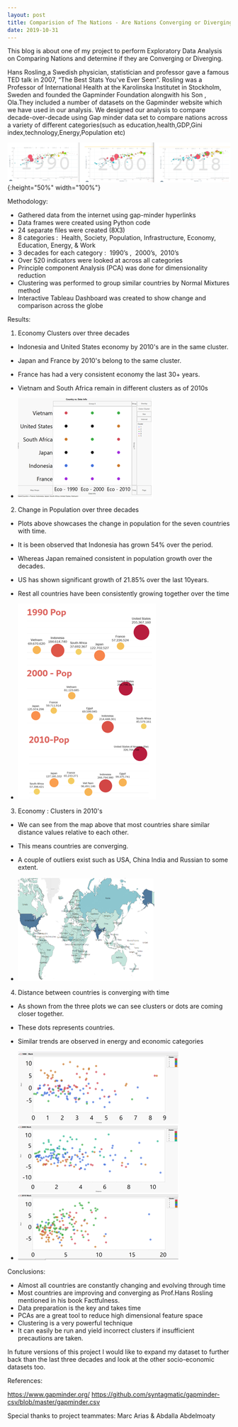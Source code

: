 ```yaml
---
layout: post
title: Comparision of The Nations - Are Nations Converging or Diverging
date: 2019-10-31
---
```


This blog is about one of my project to perform Exploratory Data Analysis on Comparing Nations and determine if they are Converging or Diverging.

Hans Rosling,a Swedish physician, statistician and professor gave a famous TED talk in 2007, “The Best Stats You’ve Ever Seen”. Rosling was a Professor of International Health at the Karolinska Institutet in Stockholm, Sweden and founded the Gapminder Foundation alongwith his Son , Ola.They included a number of datasets on the Gapminder website which we have used in our analysis.
We designed our analysis to compare decade-over-decade using Gap minder data set to compare nations across a variety of different categories(such as education,health,GDP,Gini index,technology,Energy,Population etc)

![test image size](https://github.com/mmuktasingh/mmuktasingh.github.io/blob/master/images/Gapminder_bubbles.PNG?raw=true){:height="50%" width="100%"}


Methodology:
- Gathered data from the internet using gap-minder hyperlinks
- Data frames were created using Python code
- 24 separate files were created (8X3)
- 8 categories :  Health, Society, Population, Infrastructure, Economy, Education, Energy, & Work
- 3 decades for each category :  1990’s ,  2000’s,  2010’s
- Over 520 indicators were looked at across all categories
- Principle component Analysis (PCA) was done for dimensionality reduction
- Clustering was performed to group similar countries by Normal Mixtures method
- Interactive Tableau Dashboard was created to show change and comparison across the globe


Results:

1. Economy Clusters over three decades
- Indonesia and United States economy by 2010's are in the same cluster.      
- Japan and France by 2010's belong to the same cluster.
- France has had a very consistent economy the last 30+ years.
- Vietnam and South Africa remain in different clusters as of 2010s

- ![test image size](https://github.com/mmuktasingh/mmuktasingh.github.io/blob/master/images/Economy_cluster.PNG?raw=true)


2. Change in Population over three decades
- Plots above showcases the change in population for the seven countries with time.
- It is been observed that Indonesia has grown 54% over the period.
- Whereas Japan remained consistent in population growth over the decades.
- US has shown significant growth of 21.85% over the last 10years.
- Rest all countries have been consistently growing together over the time

- ![test image size](https://github.com/mmuktasingh/mmuktasingh.github.io/blob/master/images/Pop.PNG?raw=true)


3. Economy : Clusters in 2010's
- We can see from the map above that most countries share similar distance values relative to each other. 
- This means countries are converging.
- A couple of outliers exist such as USA, China India and Russian to some extent.

- ![test image size](https://github.com/mmuktasingh/mmuktasingh.github.io/blob/master/images/Economy2.PNG?raw=true)


4. Distance between countries is converging with time
- As shown from the three plots we can see clusters or dots are coming closer together.
- These dots represents countries.
- Similar trends are observed in energy and economic categories

- ![test image size](https://github.com/mmuktasingh/mmuktasingh.github.io/blob/master/images/Distance%20between%20countries%20converging%20with%20time.PNG?raw=true)


Conclusions:

- Almost all countries are constantly changing and evolving through time 
- Most countries are improving and converging as Prof.Hans Rosling mentioned in his book Factfulness.
- Data preparation is the key and takes time 
- PCAs are a great tool to reduce high dimensional feature space
- Clustering is a very powerful technique 
- It can easily be run and yield incorrect clusters if insufficient precautions are taken.


In future versions of this project I would like to expand my dataset to further back than the last three decades and look at the other socio-economic datasets too.


References:

https://www.gapminder.org/
https://github.com/syntagmatic/gapminder-csv/blob/master/gapminder.csv




Special thanks to project teammates: Marc Arias & Abdalla Abdelmoaty

